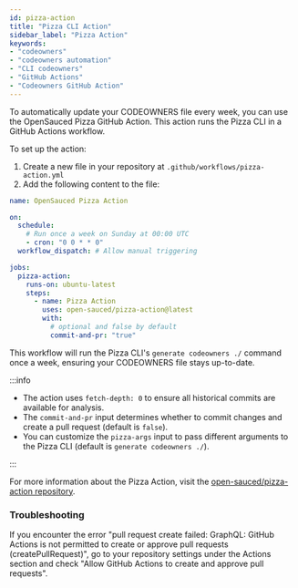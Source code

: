 ```yaml
---
id: pizza-action
title: "Pizza CLI Action"
sidebar_label: "Pizza Action"
keywords: 
- "codeowners" 
- "codeowners automation" 
- "CLI codeowners" 
- "GitHub Actions"
- "Codeowners GitHub Action"
---
```


To automatically update your CODEOWNERS file every week, you can use the OpenSauced Pizza GitHub Action. This action runs the Pizza CLI in a GitHub Actions workflow.

To set up the action:

1. Create a new file in your repository at `.github/workflows/pizza-action.yml`
2. Add the following content to the file:

```yaml
name: OpenSauced Pizza Action

on:
  schedule:
    # Run once a week on Sunday at 00:00 UTC
    - cron: "0 0 * * 0"
  workflow_dispatch: # Allow manual triggering

jobs:
  pizza-action:
    runs-on: ubuntu-latest
    steps:
      - name: Pizza Action
        uses: open-sauced/pizza-action@latest
        with:
          # optional and false by default
          commit-and-pr: "true"

```

This workflow will run the Pizza CLI's `generate codeowners ./` command once a week, ensuring your CODEOWNERS file stays up-to-date.

:::info

- The action uses `fetch-depth: 0` to ensure all historical commits are available for analysis.
- The `commit-and-pr` input determines whether to commit changes and create a pull request (default is `false`).
- You can customize the `pizza-args` input to pass different arguments to the Pizza CLI (default is `generate codeowners ./`).

:::

For more information about the Pizza Action, visit the [open-sauced/pizza-action repository](https://github.com/open-sauced/pizza-action).

### Troubleshooting

If you encounter the error "pull request create failed: GraphQL: GitHub Actions is not permitted to create or approve pull requests (createPullRequest)", go to your repository settings under the Actions section and check "Allow GitHub Actions to create and approve pull requests".